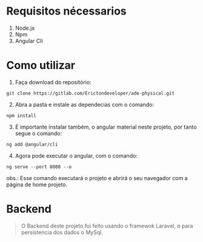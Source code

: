 # Requisitos nécessarios
  1. Node.js
  2. Npm
  3. Angular Cli

# Como utilizar
  1. Faça download do repositório:
  ```
  git clone https://gitlab.com/Erictondeveloper/ade-physical.git

  ```
  2. Abra a pasta e instale as dependecias com o comando:
  ```
  npm install
  ```
  3. É importante instalar também, o angular material neste projeto, por tanto segue o comando:
  ```
  ng add @angular/cli
  ```
  4. Agora pode executar o angular, com o comando:  
  ```
  ng serve --port 8080 --o
  ```
  obs.: Esse comando executará o projeto e abrirá o seu navegador com a página de home projeto.

# Backend
> O Backend deste projeto foi feito usando o framewok Laravel, e  para persistencia dos dados o MySql.

